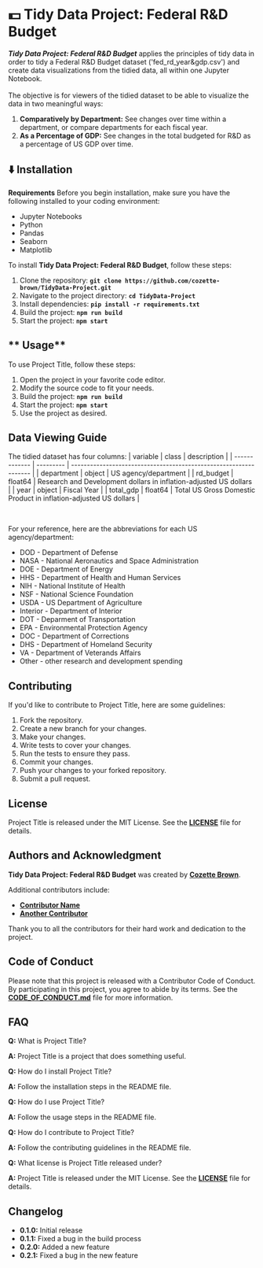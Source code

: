 # **💵 Tidy Data Project: Federal R&D Budget**

***Tidy Data Project: Federal R&D Budget*** applies the principles of tidy data in order to tidy a Federal R&D Budget dataset ('fed_rd_year&gdp.csv') and create data visualizations from the tidied data, all within one Jupyter Notebook.<br><br>
The objective is for viewers of the tidied dataset to be able to visualize the data in two meaningful ways:
1. **Comparatively by Department:** See changes over time within a department, or compare departments for each fiscal year.
2. **As a Percentage of GDP:** See changes in the total budgeted for R&D as a percentage of US GDP over time.

## **⬇️ Installation**

**Requirements**
Before you begin installation, make sure you have the following installed to your coding environment:
* Jupyter Notebooks
* Python
* Pandas
* Seaborn
* Matplotlib


To install **Tidy Data Project: Federal R&D Budget**, follow these steps:

1. Clone the repository: **`git clone https://github.com/cozette-brown/TidyData-Project.git`**
2. Navigate to the project directory: **`cd TidyData-Project`**
3. Install dependencies: **`pip install -r requirements.txt`**
4. Build the project: **`npm run build`**
5. Start the project: **`npm start`**

## **  Usage**

To use Project Title, follow these steps:

1. Open the project in your favorite code editor.
2. Modify the source code to fit your needs.
3. Build the project: **`npm run build`**
4. Start the project: **`npm start`**
5. Use the project as desired.

## **Data Viewing Guide** 

The tidied dataset has four columns:
| variable      | class     | description                                                       |
| ------------- | --------- | ----------------------------------------------------------------- |
| department    | object    | US agency/department                                              |
| rd_budget     | float64   | Research and Development dollars in inflation-adjusted US dollars |
| year          | object    | Fiscal Year                                                       |
| total_gdp     | float64   | Total US Gross Domestic Product in inflation-adjusted US dollars  |

<br>

For your reference, here are the abbreviations for each US agency/department:
* DOD - Department of Defense
* NASA - National Aeronautics and Space Administration
* DOE - Department of Energy
* HHS - Department of Health and Human Services
* NIH - National Institute of Health
* NSF - National Science Foundation
* USDA - US Department of Agriculture
* Interior - Department of Interior
* DOT - Deparment of Transportation
* EPA - Environmental Protection Agency
* DOC - Department of Corrections
* DHS - Department of Homeland Security
* VA - Department of Veterands Affairs
* Other - other research and development spending

## **Contributing**

If you'd like to contribute to Project Title, here are some guidelines:

1. Fork the repository.
2. Create a new branch for your changes.
3. Make your changes.
4. Write tests to cover your changes.
5. Run the tests to ensure they pass.
6. Commit your changes.
7. Push your changes to your forked repository.
8. Submit a pull request.

## **License**

Project Title is released under the MIT License. See the **[LICENSE](https://www.blackbox.ai/share/LICENSE)** file for details.

## **Authors and Acknowledgment**

**Tidy Data Project: Federal R&D Budget** was created by **[Cozette Brown](https://github.com/cozette-brown)**.

Additional contributors include:

- **[Contributor Name](https://github.com/contributor-name)**
- **[Another Contributor](https://github.com/another-contributor)**

Thank you to all the contributors for their hard work and dedication to the project.

## **Code of Conduct**

Please note that this project is released with a Contributor Code of Conduct. By participating in this project, you agree to abide by its terms. See the **[CODE_OF_CONDUCT.md](https://www.blackbox.ai/share/CODE_OF_CONDUCT.md)** file for more information.

## **FAQ**

**Q:** What is Project Title?

**A:** Project Title is a project that does something useful.

**Q:** How do I install Project Title?

**A:** Follow the installation steps in the README file.

**Q:** How do I use Project Title?

**A:** Follow the usage steps in the README file.

**Q:** How do I contribute to Project Title?

**A:** Follow the contributing guidelines in the README file.

**Q:** What license is Project Title released under?

**A:** Project Title is released under the MIT License. See the **[LICENSE](https://www.blackbox.ai/share/LICENSE)** file for details.

## **Changelog**

- **0.1.0:** Initial release
- **0.1.1:** Fixed a bug in the build process
- **0.2.0:** Added a new feature
- **0.2.1:** Fixed a bug in the new feature
